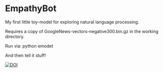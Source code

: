 # EmpathyBot
My first little toy-model for exploring natural language processing.

Requires a copy of GoogleNews-vectors-negative300.bin.gz in the working directory.

Run via: python emodet

And then tell it stuff!

[![DOI](https://zenodo.org/badge/264995353.svg)](https://zenodo.org/badge/latestdoi/264995353)
